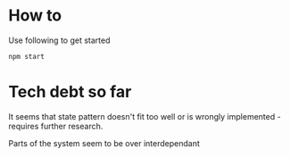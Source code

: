 # How to

Use following to get started

```
npm start
```

# Tech debt so far

It seems that state pattern doesn't fit too well or is wrongly implemented - requires further research.

Parts of the system seem to be over interdependant
